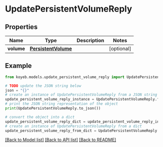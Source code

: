 # UpdatePersistentVolumeReply


## Properties

Name | Type | Description | Notes
------------ | ------------- | ------------- | -------------
**volume** | [**PersistentVolume**](PersistentVolume.md) |  | [optional] 

## Example

```python
from koyeb.models.update_persistent_volume_reply import UpdatePersistentVolumeReply

# TODO update the JSON string below
json = "{}"
# create an instance of UpdatePersistentVolumeReply from a JSON string
update_persistent_volume_reply_instance = UpdatePersistentVolumeReply.from_json(json)
# print the JSON string representation of the object
print(UpdatePersistentVolumeReply.to_json())

# convert the object into a dict
update_persistent_volume_reply_dict = update_persistent_volume_reply_instance.to_dict()
# create an instance of UpdatePersistentVolumeReply from a dict
update_persistent_volume_reply_from_dict = UpdatePersistentVolumeReply.from_dict(update_persistent_volume_reply_dict)
```
[[Back to Model list]](../README.md#documentation-for-models) [[Back to API list]](../README.md#documentation-for-api-endpoints) [[Back to README]](../README.md)


